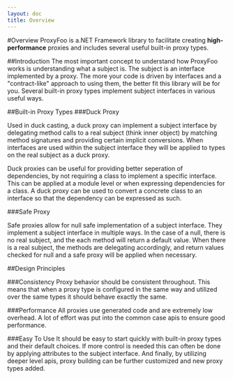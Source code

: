 ```yaml
---
layout: doc
title: Overview
---
```

#Overview
ProxyFoo is a.NET Framework library to facilitate creating <b>high-performance</b> proxies and includes several useful built-in proxy types.

##Introduction
The most important concept to understand how ProxyFoo works is understanding what a subject is.  The subject is an interface implemented by a proxy.  The more your code is driven by interfaces and a "contract-like" approach to using them, the better fit this library will be for you.  Several built-in proxy types implement subject interfaces in various useful ways. 

##Built-in Proxy Types
###Duck Proxy

Used in duck casting, a duck proxy can implement a subject interface by delegating method calls to a real subject (think inner object) by matching method signatures and providing certain implicit conversions.  When interfaces are used within the subject interface they will be applied to types on the real subject as a duck proxy.

Duck proxies can be useful for providing better seperation of dependencies, by not requiring a class to implement a specific interface.  This can be applied at a module level or when expressing dependencies for a class.  A duck proxy can be used to convert a concrete class to an interface so that the dependency can be expressed as such.

###Safe Proxy

Safe proxies allow for null safe implementation of a subject interface.  They implement a subject interface in multiple ways.  In the case of a null, there is no real subject, and the each method will return a default value.  When there is a real subject, the methods are delegating accordingly, and return values checked for null and a safe proxy will be applied when necessary.

##Design Principles

###Consistency
Proxy behavior should be consistent throughout.  This means that when a proxy type is configured in the same way and utilized over the same types it should behave exactly the same.

###Performance
All proxies use generated code and are extremely low overhead.  A lot of effort was put into the common case apis to ensure good performance.

###Easy To Use
It should be easy to start quickly with built-in proxy types and their default choices.  If more control is needed this can often be done by applying attributes to the subject interface.  And finally, by utilizing deeper level apis, proxy building can be further customized and new proxy types added.
